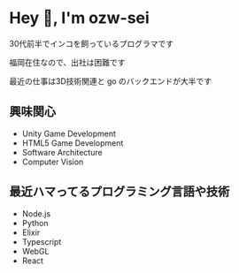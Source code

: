 # Hey 👋, I'm ozw-sei

30代前半でインコを飼っているプログラマです

福岡在住なので、出社は困難です

最近の仕事は3D技術関連と go のバックエンドが大半です

## 興味関心
- Unity Game Development
- HTML5 Game Development
- Software Architecture
- Computer Vision

## 最近ハマってるプログラミング言語や技術
- Node.js
- Python
- Elixir
- Typescript
- WebGL
- React
